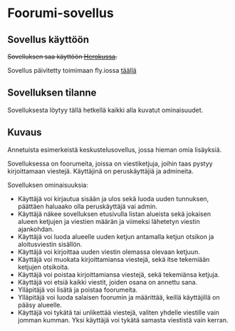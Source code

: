 # Foorumi-sovellus

## Sovellus käyttöön
~~Sovelluksen saa käyttöön [Herokussa](https://tsoha-chatforum.herokuapp.com/).~~

Sovellus päivitetty toimimaan fly.iossa [täällä](https://tsoha-foorumi.fly.dev/)

## Sovelluksen tilanne
Sovelluksesta löytyy tällä hetkellä kaikki alla kuvatut ominaisuudet.

## Kuvaus
Annetuista esimerkeistä keskustelusovellus, jossa hieman omia lisäyksiä.

Sovelluksessa on foorumeita, joissa on viestiketjuja, joihin taas pystyy kirjoittamaan viestejä. Käyttäjinä on peruskäyttäjiä ja admineita.

Sovelluksen ominaisuuksia:

- Käyttäjä voi kirjautua sisään ja ulos sekä luoda uuden tunnuksen, päättäen haluaako olla peruskäyttäjä vai admin.
- Käyttäjä näkee sovelluksen etusivulla listan alueista sekä jokaisen alueen ketjujen ja viestien määrän ja viimeksi lähetetyn viestin ajankohdan.
- Käyttäjä voi luoda alueelle uuden ketjun antamalla ketjun otsikon ja aloitusviestin sisällön. 
- Käyttäjä voi kirjoittaa uuden viestin olemassa olevaan ketjuun.
- Käyttäjä voi muokata kirjoittamiansa viestejä, sekä itse tekemiään ketjujen otsikoita.
- Käyttäjä voi poistaa kirjoittamiansa viestejä, sekä tekemiänsa ketjuja.
- Käyttäjä voi etsiä kaikki viestit, joiden osana on annettu sana.
- Ylläpitäjä voi lisätä ja poistaa foorumeita.
- Ylläpitäjä voi luoda salaisen foorumin ja määrittää, keillä käyttäjillä on pääsy alueelle.
- Käyttäjä voi tykätä tai unlikettää viestejä, valiten yhdelle viestille vain jomman kumman. Yksi käyttäjä voi tykätä samasta viestistä vain kerran.
